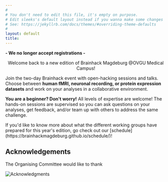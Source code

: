 ```yaml
---
#
# You don't need to edit this file, it's empty on purpose.
# Edit sleeks's default layout instead if you wanna make some changes
# See: https://jekyllrb.com/docs/themes/#overriding-theme-defaults
#
layout: default
title:
---
```


<p> <strong> - We no longer accept registrations - </strong> 

<p style="text-align: center;"> Welcome back to a new edition of Brainhack Magdeburg @OVGU Medical Campus!</p>

<p> Join the two-day Brainhack event with open-hacking sessions and talks. Choose between <strong> human fMRI, neuronal recording, or protein expression datasets </strong> and work on your analyses in a collaborative environment.</p>

<p> <strong> You are a beginner? Don't worry!</strong> All levels of expertise are welcome! The hands-on sessions are supervised so you can ask questions on your analyses, get feedback, and/or team up with others to address the same challenge.</p>

<p> If you'd like to know more about what the different working groups have prepared for this year's edition, go check out our [schedule](https://brainhackmagdeburg.github.io/schedule/)! </p>


## Acknowledgements

<p> The Organising Committee would like to thank </p>

![Acknowledgments](https://github.com/brainhackmagdeburg/brainhackmagdeburg.github.io/assets/159427588/025eef8b-6521-4197-a115-59854a770990)


